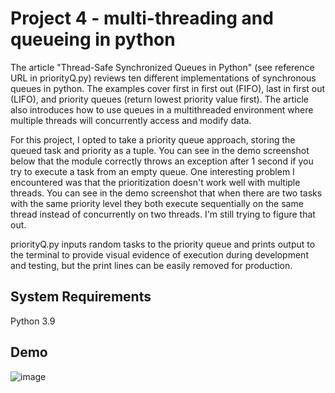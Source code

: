 # Project 4 - multi-threading and queueing in python

The article "Thread-Safe Synchronized Queues in Python" (see reference URL in priorityQ.py) reviews ten different implementations of synchronous queues in python. The examples cover first in first out (FIFO), last in first out (LIFO), and priority queues (return lowest priority value first). The article also introduces how to use queues in a multithreaded environment where multiple threads will concurrently access and modify data. 

For this project, I opted to take a priority queue approach, storing the queued task and priority as a tuple. You can see in the demo screenshot below that the module correctly throws an exception after 1 second if you try to execute a task from an empty queue. One interesting problem I encountered was that the prioritization doesn't work well with multiple threads. You can see in the demo screenshot that when there are two tasks with the same priority level they both execute sequentially on the same thread instead of concurrently on two threads. I'm still trying to figure that out. 

priorityQ.py inputs random tasks to the priority queue and prints output to the terminal to provide visual evidence of execution during development and testing, but the print lines can be easily removed for production. 

## System Requirements
Python 3.9

## Demo
![image](https://user-images.githubusercontent.com/74585697/162864262-6d0d8f20-b3f6-40ba-a579-9d4049de8b27.png)
